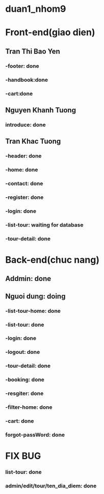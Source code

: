 # duan1_nhom9
# Front-end(giao dien)
## Tran Thi Bao Yen
### -footer: done
### -handbook:done
### -cart:done

## Nguyen Khanh Tuong
### introduce: done
## Tran Khac Tuong
### -header: done

### -home: done
### -contact: done
### -register: done
### -login: done
### -list-tour: waiting for database
### -tour-detail: done
# Back-end(chuc nang)
## Addmin: done
## Nguoi dung: doing
### -list-tour-home: done
### -list-tour: done
### -login: done
### -logout: done
### -tour-detail: done
### -booking: done
### -resgiter: done
### -filter-home: done
### -cart: done
### forgot-passWord: done


# FIX BUG
### list-tour: done
### admin/edit/tour/ten_dia_diem: done

